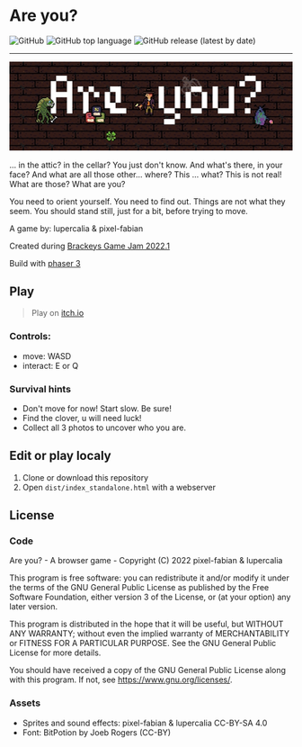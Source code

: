 # Are you?

![GitHub](https://img.shields.io/github/license/pixel-fabian/are-you?style=flat-square)
![GitHub top language](https://img.shields.io/github/languages/top/pixel-fabian/are-you?style=flat-square)
![GitHub release (latest by date)](https://img.shields.io/github/v/release/pixel-fabian/are-you?style=flat-square)

---

[![Are You title image](dist/assets/img/are-you_title.jpg)](https://pixel-fabian.itch.io/are-you)

... in the attic? in the cellar? You just don't know. And what's there, in your face? And what are all those other... where? This ... what? This is not real! What are those? What are you?

You need to orient yourself. You need to find out. Things are not what they seem. You should stand still, just for a bit, before trying to move.

A game by: lupercalia & pixel-fabian

Created during [Brackeys Game Jam 2022.1](https://itch.io/jam/brackeys-7)

Build with [phaser 3](https://phaser.io/)

## Play

> Play on [itch.io](https://pixel-fabian.itch.io/are-you)

### Controls:

- move: WASD
- interact: E or Q

### Survival hints

- Don't move for now! Start slow. Be sure!
- Find the clover, u will need luck!
- Collect all 3 photos to uncover who you are.

## Edit or play localy

1. Clone or download this repository
2. Open `dist/index_standalone.html` with a webserver

## License

### Code

Are you? - A browser game -
Copyright (C) 2022 pixel-fabian & lupercalia

This program is free software: you can redistribute it and/or modify
it under the terms of the GNU General Public License as published by
the Free Software Foundation, either version 3 of the License, or
(at your option) any later version.

This program is distributed in the hope that it will be useful,
but WITHOUT ANY WARRANTY; without even the implied warranty of
MERCHANTABILITY or FITNESS FOR A PARTICULAR PURPOSE. See the
GNU General Public License for more details.

You should have received a copy of the GNU General Public License
along with this program. If not, see <https://www.gnu.org/licenses/>.

### Assets

- Sprites and sound effects: pixel-fabian & lupercalia CC-BY-SA 4.0
- Font: BitPotion by Joeb Rogers (CC-BY)
